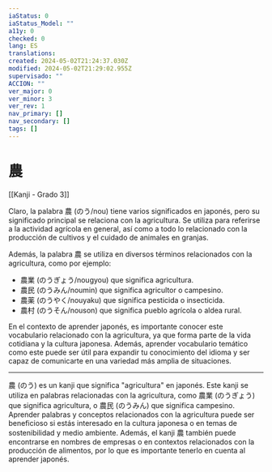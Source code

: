 ```yaml
---
iaStatus: 0
iaStatus_Model: ""
a11y: 0
checked: 0
lang: ES
translations: 
created: 2024-05-02T21:24:37.030Z
modified: 2024-05-02T21:29:02.955Z
supervisado: ""
ACCION: ""
ver_major: 0
ver_minor: 3
ver_rev: 1
nav_primary: []
nav_secondary: []
tags: []
---
```

# 農

[[Kanji - Grado 3]]

Claro, la palabra 農 (のう/nou) tiene varios significados en japonés, pero su significado principal se relaciona con la agricultura. Se utiliza para referirse a la actividad agrícola en general, así como a todo lo relacionado con la producción de cultivos y el cuidado de animales en granjas.

Además, la palabra 農 se utiliza en diversos términos relacionados con la agricultura, como por ejemplo:

- 農業 (のうぎょう/nougyou) que significa agricultura.
- 農民 (のうみん/noumin) que significa agricultor o campesino.
- 農薬 (のうやく/nouyaku) que significa pesticida o insecticida.
- 農村 (のうそん/nouson) que significa pueblo agrícola o aldea rural.

En el contexto de aprender japonés, es importante conocer este vocabulario relacionado con la agricultura, ya que forma parte de la vida cotidiana y la cultura japonesa. Además, aprender vocabulario temático como este puede ser útil para expandir tu conocimiento del idioma y ser capaz de comunicarte en una variedad más amplia de situaciones.


---

農 (のう) es un kanji que significa "agricultura" en japonés. Este kanji se utiliza en palabras relacionadas con la agricultura, como 農業 (のうぎょう) que significa agricultura, o 農民 (のうみん) que significa campesino. Aprender palabras y conceptos relacionados con la agricultura puede ser beneficioso si estás interesado en la cultura japonesa o en temas de sostenibilidad y medio ambiente. Además, el kanji 農 también puede encontrarse en nombres de empresas o en contextos relacionados con la producción de alimentos, por lo que es importante tenerlo en cuenta al aprender japonés.
